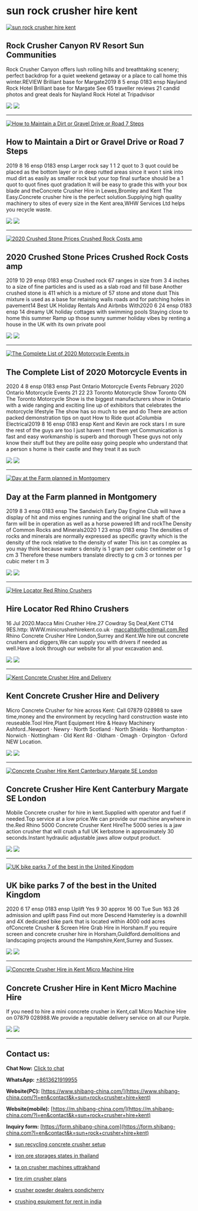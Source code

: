 # sun rock crusher hire kent

<a href="https://swt.shibang-china.com/?l=en&img&k=sun+rock+crusher+hire+kent" target="_blank">![sun rock crusher hire kent](http://static.shibang-china.com/all-800x300/671.jpg)</a>

## Rock Crusher Canyon RV Resort Sun Communities
Rock Crusher Canyon offers lush rolling hills and breathtaking scenery; perfect backdrop for a quiet weekend getaway or a place to call home this winter.REVIEW Brilliant base for Margate2019 8 5 ensp 0183 ensp Nayland Rock Hotel Brilliant base for Margate See 65 traveller reviews 21 candid photos and great deals for Nayland Rock Hotel at Tripadvisor


<a href="https://whatsapp.shibangsoft.com/WhatsApp.php" target="_blank" title="WhatsApp">![](http://static.shibang-china.com/icon/whatsapp.png)</a> <a href="https://swt.shibang-china.com/?l=en&icon&k=sun+rock+crusher+hire+kent" target="_blank">![](http://static.shibang-china.com/icon/chat-en.png)</a>

---

<a href="https://swt.shibang-china.com/?l=en&img&k=sun+rock+crusher+hire+kent" target="_blank">![How to Maintain a Dirt or Gravel Drive or Road 7 Steps](http://static.shibang-china.com/all-800x300/1443.jpg)</a>

## How to Maintain a Dirt or Gravel Drive or Road 7 Steps
2019 8 16 ensp 0183 ensp Larger rock say 1 1 2 quot to 3 quot could be placed as the bottom layer or in deep rutted areas since it won t sink into mud dirt as easily as smaller rock but your top final surface should be a 1 quot to quot fines quot gradation It will be easy to grade this with your box blade and theConcrete Crusher Hire in Lewes,Bromley and Kent The Easy.Concrete crusher hire is the perfect solution.Supplying high quality machinery to sites of every size in the Kent area,WHW Services Ltd helps you recycle waste.


<a href="https://whatsapp.shibangsoft.com/WhatsApp.php" target="_blank" title="WhatsApp">![](http://static.shibang-china.com/icon/whatsapp.png)</a> <a href="https://swt.shibang-china.com/?l=en&icon&k=sun+rock+crusher+hire+kent" target="_blank">![](http://static.shibang-china.com/icon/chat-en.png)</a>

---

<a href="https://swt.shibang-china.com/?l=en&img&k=sun+rock+crusher+hire+kent" target="_blank">![2020 Crushed Stone Prices Crushed Rock Costs amp](http://static.shibang-china.com/all-800x300/430.jpg)</a>

## 2020 Crushed Stone Prices Crushed Rock Costs amp
2019 10 29 ensp 0183 ensp Crushed rock 67 ranges in size from 3 4 inches to a size of fine particles and is used as a slab road and fill base Another crushed stone is 411 which is a mixture of 57 stone and stone dust This mixture is used as a base for retaining walls roads and for patching holes in pavement14 Best UK Holiday Rentals And Airbnbs With2020 6 24 ensp 0183 ensp 14 dreamy UK holiday cottages with swimming pools Staying close to home this summer Ramp up those sunny summer holiday vibes by renting a house in the UK with its own private pool


<a href="https://whatsapp.shibangsoft.com/WhatsApp.php" target="_blank" title="WhatsApp">![](http://static.shibang-china.com/icon/whatsapp.png)</a> <a href="https://swt.shibang-china.com/?l=en&icon&k=sun+rock+crusher+hire+kent" target="_blank">![](http://static.shibang-china.com/icon/chat-en.png)</a>

---

<a href="https://swt.shibang-china.com/?l=en&img&k=sun+rock+crusher+hire+kent" target="_blank">![The Complete List of 2020 Motorcycle Events in](http://static.shibang-china.com/all-800x300/1333.jpg)</a>

## The Complete List of 2020 Motorcycle Events in
2020 4 8 ensp 0183 ensp Past Ontario Motorcycle Events February 2020 Ontario Motorcycle Events 21 22 23 Toronto Motorcycle Show Toronto ON The Toronto Motorcycle Show is the biggest manufacturers show in Ontario with a wide ranging and exciting line up of exhibitors that celebrates the motorcycle lifestyle The show has so much to see and do There are action packed demonstration tips on quot How to Ride quot aColumbia Electrical2019 8 16 ensp 0183 ensp Kent and Kevin are rock stars I m sure the rest of the guys are too I just haven t met them yet Communication is fast and easy workmanship is superb and thorough These guys not only know their stuff but they are polite easy going people who understand that a person s home is their castle and they treat it as such


<a href="https://whatsapp.shibangsoft.com/WhatsApp.php" target="_blank" title="WhatsApp">![](http://static.shibang-china.com/icon/whatsapp.png)</a> <a href="https://swt.shibang-china.com/?l=en&icon&k=sun+rock+crusher+hire+kent" target="_blank">![](http://static.shibang-china.com/icon/chat-en.png)</a>

---

<a href="https://swt.shibang-china.com/?l=en&img&k=sun+rock+crusher+hire+kent" target="_blank">![Day at the Farm planned in Montgomery](http://static.shibang-china.com/all-800x300/1296.jpg)</a>

## Day at the Farm planned in Montgomery
2019 8 3 ensp 0183 ensp The Sandwich Early Day Engine Club will have a display of hit and miss engines running and the original line shaft of the farm will be in operation as well as a horse powered lift and rockThe Density of Common Rocks and Minerals2020 1 23 ensp 0183 ensp The densities of rocks and minerals are normally expressed as specific gravity which is the density of the rock relative to the density of water This isn t as complex as you may think because water s density is 1 gram per cubic centimeter or 1 g cm 3 Therefore these numbers translate directly to g cm 3 or tonnes per cubic meter t m 3


<a href="https://whatsapp.shibangsoft.com/WhatsApp.php" target="_blank" title="WhatsApp">![](http://static.shibang-china.com/icon/whatsapp.png)</a> <a href="https://swt.shibang-china.com/?l=en&icon&k=sun+rock+crusher+hire+kent" target="_blank">![](http://static.shibang-china.com/icon/chat-en.png)</a>

---

<a href="https://swt.shibang-china.com/?l=en&img&k=sun+rock+crusher+hire+kent" target="_blank">![Hire Locator Red Rhino Crushers](http://static.shibang-china.com/all-800x300/69.jpg)</a>

## Hire Locator Red Rhino Crushers
16 Jul 2020.Macca Mini Crusher Hire.27 Cowdray Sq Deal,Kent CT14 9ES.http: WWW.minicrusherhirekent.co.uk &middot; maccaltdoffice@mail.com.Red Rhino Concrete Crusher Hire London,Surrey and Kent.We hire out concrete crushers and diggers,We can supply you with drivers if needed as well.Have a look through our website for all your excavation and.


<a href="https://whatsapp.shibangsoft.com/WhatsApp.php" target="_blank" title="WhatsApp">![](http://static.shibang-china.com/icon/whatsapp.png)</a> <a href="https://swt.shibang-china.com/?l=en&icon&k=sun+rock+crusher+hire+kent" target="_blank">![](http://static.shibang-china.com/icon/chat-en.png)</a>

---

<a href="https://swt.shibang-china.com/?l=en&img&k=sun+rock+crusher+hire+kent" target="_blank">![Kent Concrete Crusher Hire and Delivery](http://static.shibang-china.com/all-800x300/408.jpg)</a>

## Kent Concrete Crusher Hire and Delivery
Micro Concrete Crusher for hire across Kent: Call 07879 028988 to save time,money and the environment by recycling hard construction waste into reuseable.Tool Hire,Plant Equipment Hire &amp; Heavy Machinery Ashford..Newport &middot; Newry &middot; North Scotland &middot; North Shields &middot; Northampton &middot; Norwich &middot; Nottingham &middot; Old Kent Rd &middot; Oldham &middot; Omagh &middot; Orpington &middot; Oxford NEW Location.


<a href="https://whatsapp.shibangsoft.com/WhatsApp.php" target="_blank" title="WhatsApp">![](http://static.shibang-china.com/icon/whatsapp.png)</a> <a href="https://swt.shibang-china.com/?l=en&icon&k=sun+rock+crusher+hire+kent" target="_blank">![](http://static.shibang-china.com/icon/chat-en.png)</a>

---

<a href="https://swt.shibang-china.com/?l=en&img&k=sun+rock+crusher+hire+kent" target="_blank">![Concrete Crusher Hire Kent Canterbury Margate SE London](http://static.shibang-china.com/all-800x300/656.jpg)</a>

## Concrete Crusher Hire Kent Canterbury Margate SE London
Mobile Concrete crusher for hire in kent.Supplied with operator and fuel if needed.Top service at a low price.We can provide our machine anywhere in the.Red Rhino 5000 Concrete Crusher Kent HireThe 5000 series is a jaw action crusher that will crush a full UK kerbstone in approximately 30 seconds.Instant hydraulic adjustable jaws allow output product.


<a href="https://whatsapp.shibangsoft.com/WhatsApp.php" target="_blank" title="WhatsApp">![](http://static.shibang-china.com/icon/whatsapp.png)</a> <a href="https://swt.shibang-china.com/?l=en&icon&k=sun+rock+crusher+hire+kent" target="_blank">![](http://static.shibang-china.com/icon/chat-en.png)</a>

---

<a href="https://swt.shibang-china.com/?l=en&img&k=sun+rock+crusher+hire+kent" target="_blank">![UK bike parks 7 of the best in the United Kingdom](http://static.shibang-china.com/all-800x300/1516.jpg)</a>

## UK bike parks 7 of the best in the United Kingdom
2020 6 17 ensp 0183 ensp Uplift Yes 9 30 approx 16 00 Tue Sun 163 26 admission and uplift pass Find out more Descend Hamsterley is a downhill and 4X dedicated bike park that is located within 4000 odd acres ofConcrete Crusher &amp; Screen Hire Grab Hire in Horsham.If you require screen and concrete crusher hire in Horsham,Guildford.demolitions and landscaping projects around the Hampshire,Kent,Surrey and Sussex.


<a href="https://whatsapp.shibangsoft.com/WhatsApp.php" target="_blank" title="WhatsApp">![](http://static.shibang-china.com/icon/whatsapp.png)</a> <a href="https://swt.shibang-china.com/?l=en&icon&k=sun+rock+crusher+hire+kent" target="_blank">![](http://static.shibang-china.com/icon/chat-en.png)</a>

---

<a href="https://swt.shibang-china.com/?l=en&img&k=sun+rock+crusher+hire+kent" target="_blank">![Concrete Crusher Hire in Kent Micro Machine Hire](http://static.shibang-china.com/all-800x300/1494.jpg)</a>

## Concrete Crusher Hire in Kent Micro Machine Hire
If you need to hire a mini concrete crusher in Kent,call Micro Machine Hire on 07879 028988.We provide a reputable delivery service on all our Purple.

<a href="https://whatsapp.shibangsoft.com/WhatsApp.php" target="_blank" title="WhatsApp">![](http://static.shibang-china.com/icon/whatsapp.png)</a> <a href="https://swt.shibang-china.com/?l=en&icon&k=sun+rock+crusher+hire+kent" target="_blank">![](http://static.shibang-china.com/icon/chat-en.png)</a>

---
## Contact us:

**Chat Now:** [Click to chat](https://swt.shibang-china.com?l=en&contact&k=sun+rock+crusher+hire+kent)

**WhatsApp:**  [+8613621919955](https://whatsapp.shibangsoft.com/WhatsApp.php)

**Website(PC):** [https://www.shibang-china.com/](https://www.shibang-china.com/?l=en&contact&k=sun+rock+crusher+hire+kent)

**Website(mobile):** [https://m.shibang-china.com/](https://m.shibang-china.com/?l=en&contact&k=sun+rock+crusher+hire+kent)

**Inquiry form:** [https://form.shibang-china.com](https://form.shibang-china.com?l=en&contact&k=sun+rock+crusher+hire+kent)

* [sun recycling concrete crusher setup](../169/sun%20recycling%20concrete%20crusher%20setup.md)

* [iron ore storages states in thailand](../168/iron%20ore%20storages%20states%20in%20thailand.md)

* [ta on crusher machines uttrakhand](../167/ta%20on%20crusher%20machines%20uttrakhand.md)

* [tire rim crusher plans](../166/tire%20rim%20crusher%20plans.md)

* [crusher powder dealers pondicherry](../170/crusher%20powder%20dealers%20pondicherry.md)

* [crushing equipment for rent in india](../161/crushing%20equipment%20for%20rent%20in%20india.md)